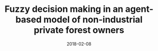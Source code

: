 ---
title: "Fuzzy decision making in an agent-based model of non-industrial private forest owners"
collection: publications
permalink: /publication/2018-02-08-SSCI.2017.8285222'
excerpt: 'This paper presents the development and application of a fuzzy inference system (FIS) to an agent-based model of non-industrial private forest owner (NIPFO) timber harvesting activity. The FIS inputs and rules are developed based upon survey and literature data on NIPFOs and agents are embedded into a forested landscape similar to real conditions. Model results indicate harvesting patterns similar to what is actually observed. I argue that these encouraging results indicate the technique merits further development.'
date: 2018-02-08
venue: '2017 IEEE Symposium Series on Computational Intelligence (SSCI)'
paperurl: 'https://doi.org/10.1109/SSCI.2017.8285222'
citation: 'Zupko, R. (2017). Fuzzy decision making in an agent-based model of non-industrial private forest owners. In <i>2017 IEEE Symposium Series on Computational Intelligence (SSCI)</i> (pp. 1-8). IEEE.'
---